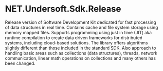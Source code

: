 # NET.Undersoft.Sdk.Release
Release version of Software Development Kit dedicated for fast processing of data structures in real time. Contains cache and file system storage using memory mapped files. Supports programming using just in time (JIT) aka runtime compilation to create data driven frameworks for distributed systems, including cloud-based solutions. The library offers algorithms slightly different than those included in the standard SDK. Also approach to handling basic areas such as collections (data structures), threads, network communication, linear math operations on collections and many others has been changed.
